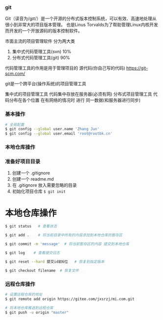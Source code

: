 ### git
Git（读音为/gɪt/）是一个开源的分布式版本控制系统，可以有效、高速地处理从很小到非常大的项目版本管理。 也是Linus Torvalds为了帮助管理Linux内核开发而开发的一个开放源码的版本控制软件。

市面主流的项目管理软件 分为两大类
1. 集中式代码管理工具(svn) 10%
2. 分布式代码管理工具(git)  90%

代码管理工具的作用是用于管理项目的 源代码(你自己写的代码)
https://git-scm.com/

git是一个跨平台(操作系统)的项目管理工具

集中式的项目管理工具 代码集中存放在服务器(必须有网)
分布式项目管理工具 代码分布在各个位置 在有网络的情况时 进行 同一数据(和服务器进行同步)


### 基本操作
```bash
# 全局配置
$ git config --global user.name 'Zhang Jun'
$ git config --global user.email 'root@rootbk.cn'
```

### 本地仓库操作
### 准备好项目目录
1. 创建一个 .gitignore
2. 创建一个 readme.md
3. 在 .gitignore 放入需要忽略的目录
4. 初始化项目仓库 `$ git init`

# 本地仓库操作
```bash
$ git status   # 查看状态

$ git add .    # 将当前目录中所有的内容添加到本地仓库的暂存区

$ git commit -m 'message'  # 将当前暂存区的内容 提交到本地仓库

$ git log    # 查看提交日志

$ git reset --hard 提交id前6位   # 恢复到指定版本

$ git checkout filename  # 恢复文件
```

### 远程仓库操作


```bash
# 设置远程仓库的地址
$ git remote add origin https://gitee.com/jxsrzj/mi.com.git

# 将本地仓库推送到远程仓库
$ git push -u origin "master"
```